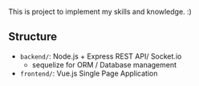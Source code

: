 
This is project to implement my skills and knowledge. :)


## Structure
- `backend/`: Node.js + Express REST API/ Socket.io
  - sequelize for ORM / Database management
- `frontend/`: Vue.js Single Page Application
